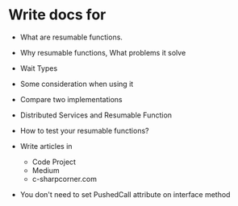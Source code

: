 # Write docs for
* What are resumable functions.
* Why resumable functions, What problems it solve
* Wait Types
* Some consideration when using it
* Compare two implementations
* Distributed Services and Resumable Function
* How to test your resumable functions?


* Write articles in 
	* Code Project
	* Medium
	* c-sharpcorner.com

* You don't need to set PushedCall attribute on interface method